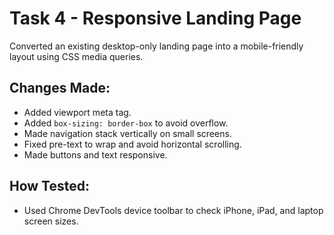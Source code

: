 # Task 4 - Responsive Landing Page

Converted an existing desktop-only landing page into a mobile-friendly layout using CSS media queries.

## Changes Made:
- Added viewport meta tag.
- Added `box-sizing: border-box` to avoid overflow.
- Made navigation stack vertically on small screens.
- Fixed pre-text to wrap and avoid horizontal scrolling.
- Made buttons and text responsive.

## How Tested:
- Used Chrome DevTools device toolbar to check iPhone, iPad, and laptop screen sizes.
